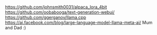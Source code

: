 https://github.com/johnsmith0031/alpaca_lora_4bit
https://github.com/oobabooga/text-generation-webui/
https://github.com/ggerganov/llama.cpp
https://ai.facebook.com/blog/large-language-model-llama-meta-ai/
Mum and Dad :)
